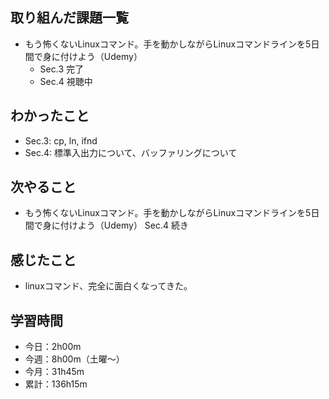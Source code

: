 ## 取り組んだ課題一覧
- もう怖くないLinuxコマンド。手を動かしながらLinuxコマンドラインを5日間で身に付けよう（Udemy）
    - Sec.3 完了
    - Sec.4 視聴中
## わかったこと
- Sec.3: cp, ln, ifnd
- Sec.4: 標準入出力について、バッファリングについて
## 次やること
- もう怖くないLinuxコマンド。手を動かしながらLinuxコマンドラインを5日間で身に付けよう（Udemy） Sec.4 続き
## 感じたこと
- linuxコマンド、完全に面白くなってきた。
## 学習時間
- 今日：2h00m
- 今週：8h00m（土曜〜）
- 今月：31h45m
- 累計：136h15m
